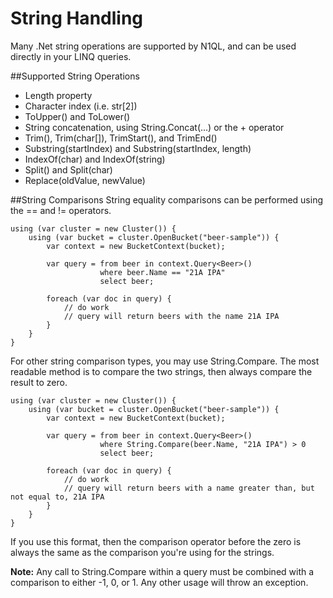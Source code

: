String Handling
================
Many .Net string operations are supported by N1QL, and can be used directly in your LINQ queries.

##Supported String Operations
- Length property
- Character index (i.e. str[2])
- ToUpper() and ToLower()
- String concatenation, using String.Concat(...) or the + operator
- Trim(), Trim(char[]), TrimStart(), and TrimEnd()
- Substring(startIndex) and Substring(startIndex, length)
- IndexOf(char) and IndexOf(string)
- Split() and Split(char)
- Replace(oldValue, newValue)

##String Comparisons
String equality comparisons can be performed using the == and != operators.

	using (var cluster = new Cluster()) {
		using (var bucket = cluster.OpenBucket("beer-sample")) {
			var context = new BucketContext(bucket);

			var query = from beer in context.Query<Beer>()
						where beer.Name == "21A IPA"
						select beer;

			foreach (var doc in query) {
				// do work
				// query will return beers with the name 21A IPA
			}
		}
	}

For other string comparison types, you may use String.Compare.  The most readable method is to compare the two strings, then always compare the result to zero.

	using (var cluster = new Cluster()) {
		using (var bucket = cluster.OpenBucket("beer-sample")) {
			var context = new BucketContext(bucket);

			var query = from beer in context.Query<Beer>()
						where String.Compare(beer.Name, "21A IPA") > 0
						select beer;

			foreach (var doc in query) {
				// do work
				// query will return beers with a name greater than, but not equal to, 21A IPA
			}
		}
	}

If you use this format, then the comparison operator before the zero is always the same as the comparison you're using for the strings.

**Note:** Any call to String.Compare within a query must be combined with a comparison to either -1, 0, or 1.  Any other usage will throw an exception.
